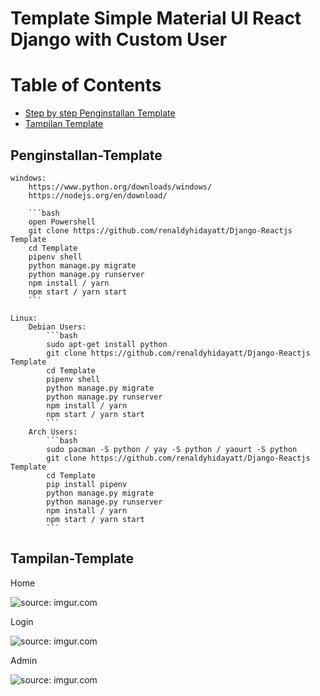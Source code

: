 # Template Simple Material UI React Django with Custom User


# Table of Contents
- [Step by step Penginstallan Template](#penginstallan-Template)
- [Tampilan Template](#Tampilan-Template)

## Penginstallan-Template

	windows:
		https://www.python.org/downloads/windows/
		https://nodejs.org/en/download/
		
		```bash
		open Powershell
		git clone https://github.com/renaldyhidayatt/Django-Reactjs Template
		cd Template
		pipenv shell
		python manage.py migrate
		python manage.py runserver
		npm install / yarn
		npm start / yarn start
		```
	
	Linux:
		Debian Users:
			```bash 
			sudo apt-get install python
			git clone https://github.com/renaldyhidayatt/Django-Reactjs Template
			cd Template
			pipenv shell
			python manage.py migrate
			python manage.py runserver
			npm install / yarn
			npm start / yarn start
			```
		Arch Users:
			```bash
			sudo pacman -S python / yay -S python / yaourt -S python
			git clone https://github.com/renaldyhidayatt/Django-Reactjs Template
			cd Template
			pip install pipenv
			python manage.py migrate
			python manage.py runserver
			npm install / yarn
			npm start / yarn start
			```

## Tampilan-Template
Home

<img src="https://i.imgur.com/CiaJ0pU.png" title="source: imgur.com" />
	
Login

<img src="https://i.imgur.com/EpJtQor.png" title="source: imgur.com" />
	
Admin

<img src="https://i.imgur.com/dWsT8la.png" title="source: imgur.com" />
